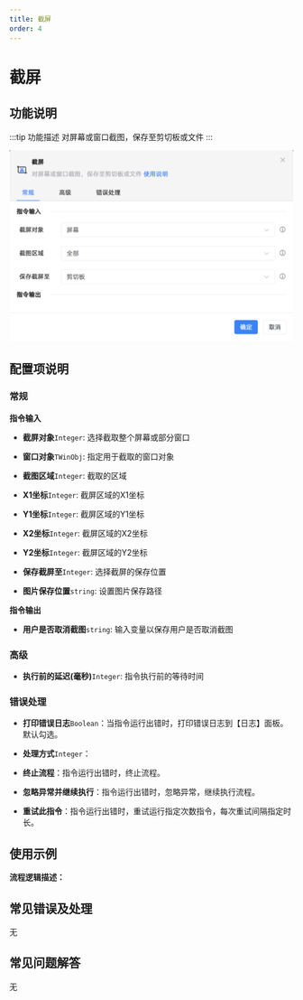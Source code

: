 ```yaml
---
title: 截屏
order: 4
---
```


# 截屏

## 功能说明

:::tip 功能描述
对屏幕或窗口截图，保存至剪切板或文件
:::

![截屏](../../assets/截屏_command.png)

## 配置项说明

### 常规

**指令输入**

- **截屏对象**`Integer`: 选择截取整个屏幕或部分窗口

- **窗口对象**`TWinObj`: 指定用于截取的窗口对象

- **截图区域**`Integer`: 截取的区域

- **X1坐标**`Integer`: 截屏区域的X1坐标

- **Y1坐标**`Integer`: 截屏区域的Y1坐标

- **X2坐标**`Integer`: 截屏区域的X2坐标

- **Y2坐标**`Integer`: 截屏区域的Y2坐标

- **保存截屏至**`Integer`: 选择截屏的保存位置

- **图片保存位置**`string`: 设置图片保存路径


**指令输出**

- **用户是否取消截图**`string`: 输入变量以保存用户是否取消截图

### 高级

- **执行前的延迟(毫秒)**`Integer`: 指令执行前的等待时间

### 错误处理

- **打印错误日志**`Boolean`：当指令运行出错时，打印错误日志到【日志】面板。默认勾选。

- **处理方式**`Integer`：

 - **终止流程**：指令运行出错时，终止流程。

 - **忽略异常并继续执行**：指令运行出错时，忽略异常，继续执行流程。

 - **重试此指令**：指令运行出错时，重试运行指定次数指令，每次重试间隔指定时长。

## 使用示例

**流程逻辑描述：** 

## 常见错误及处理

无

## 常见问题解答

无

